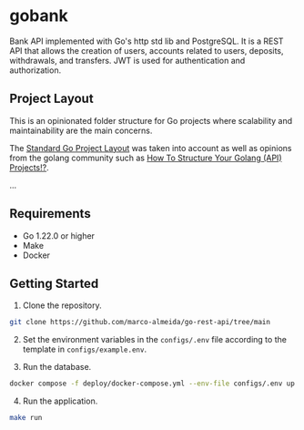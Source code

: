 # gobank

Bank API implemented with Go's http std lib and PostgreSQL.
It is a REST API that allows the creation of users, accounts related to users, deposits, withdrawals, and transfers.
JWT is used for authentication and authorization.

## Project Layout

This is an opinionated folder structure for Go projects where scalability and maintainability are the main concerns.

The [Standard Go Project Layout](https://github.com/golang-standards/project-layout/tree/master) was taken into account as well as opinions from the golang community such as [How To Structure Your Golang (API) Projects!?](https://www.youtube.com/watch?v=EqniGcAijDI).

...

## Requirements

- Go 1.22.0 or higher
- Make
- Docker

## Getting Started

1. Clone the repository.

```sh
git clone https://github.com/marco-almeida/go-rest-api/tree/main
```

2. Set the environment variables in the `configs/.env` file according to the template in `configs/example.env`.

3. Run the database.

```sh
docker compose -f deploy/docker-compose.yml --env-file configs/.env up -d
```

4. Run the application.

```sh
make run
```
